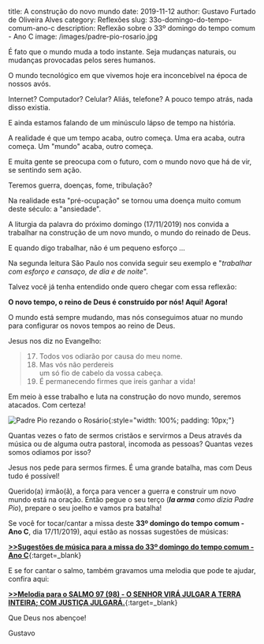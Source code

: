 title: A construção do novo mundo
date: 2019-11-12
author: Gustavo Furtado de Oliveira Alves
category: Reflexões
slug: 33o-domingo-do-tempo-comum-ano-c
description: Reflexão sobre o 33º domingo do tempo comum - Ano C
image: /images/padre-pio-rosario.jpg

É fato que o mundo muda a todo instante.
Seja mudanças naturais, ou mudanças provocadas pelos seres humanos.

O mundo tecnológico em que vivemos hoje era inconcebível na época de nossos avós.

Internet? Computador? Celular? Aliás, telefone? A pouco tempo atrás, nada disso existia.

E ainda estamos falando de um minúsculo lápso de tempo na história.

A realidade é que um tempo acaba, outro começa. Uma era acaba, outra começa. Um "mundo" acaba, outro começa.

E muita gente se preocupa com o futuro, com o mundo novo que há de vir,
se sentindo sem ação.

Teremos guerra, doenças, fome, tribulação?

Na realidade esta "pré-ocupação" se tornou uma doença muito comum deste século: a "ansiedade".

A liturgia da palavra do próximo domingo (17/11/2019) nos convida
a trabalhar na construção de um novo mundo, o mundo do reinado de Deus.

E quando digo trabalhar, não é um pequeno esforço ...

Na segunda leitura São Paulo nos convida seguir seu exemplo e "_trabalhar com esforço e cansaço, de dia e de noite_".

Talvez você já tenha entendido onde quero chegar com essa reflexão:

**O novo tempo, o reino de Deus é construído por nós! Aqui! Agora!**

O mundo está sempre mudando, mas nós conseguimos atuar no mundo para configurar os novos tempos ao reino de Deus.

Jesus nos diz no Evangelho:

>17. Todos vos odiarão por causa do meu nome.<br />
>18. Mas vós não perdereis<br />
>um só fio de cabelo da vossa cabeça.<br />
>19. É permanecendo firmes que ireis ganhar a vida!

Em meio à esse trabalho e luta na construção do novo mundo, seremos atacados. Com certeza!

![Padre Pio rezando o Rosário](/images/padre-pio-rosario.jpg){:style="width: 100%; padding: 10px;"}

Quantas vezes o fato de sermos cristãos e servirmos a Deus através da música ou de alguma outra pastoral, incomoda as pessoas? Quantas vezes somos odiamos por isso?

Jesus nos pede para sermos firmes. É uma grande batalha, mas com Deus tudo é possível!

Querido(a) irmão(ã), a força para vencer a guerra e construir um novo mundo está na oração.
Então pegue o seu terço (_**la arma** como dizia Padre Pio_),
prepare o seu joelho e vamos pra batalha!

Se você for tocar/cantar a missa deste **33º domingo do tempo comum - Ano C**, dia 17/11/2019),
aqui estão as nossas sugestões de músicas:

[**>>Sugestões de música para a missa do 33º domingo do tempo comum - Ano C**](https://musicasparamissa.com.br/sugestoes-para/33o-domingo-do-tempo-comum-ano-c/){:target=\_blank}

E se for cantar o salmo, também gravamos uma melodia que pode te ajudar, confira aqui:

[**>>Melodia para o SALMO 97 (98) - O SENHOR VIRÁ JULGAR A TERRA INTEIRA; COM JUSTIÇA JULGARÁ.**](https://musicasparamissa.com.br/musica/salmo-97-o-senhor-vira-julgar-a-terra-inteira-com-justica-julgara/){:target=\_blank}

Que Deus nos abençoe!

Gustavo